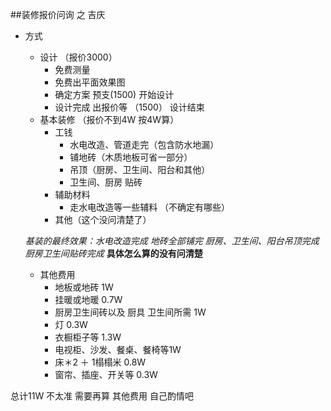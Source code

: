##装修报价问询 之 吉庆

- 方式 
	- 设计 （报价3000）
		- 免费测量 
		- 免费出平面效果图
		- 确定方案 预支(1500) 开始设计
		- 设计完成 出报价等 （1500） 设计结束
	- 基本装修 （报价不到4W 按4W算）
		- 工钱 
			- 水电改造、管道走完（包含防水地漏）
			- 铺地砖（木质地板可省一部分）
			- 吊顶（厨房、卫生间、阳台和其他）
			- 卫生间、厨房 贴砖 
		- 辅助材料
			- 走水电改造等一些辅料 （不确定有哪些） 
		- 其他（这个没问清楚了）

	*基装的最终效果：水电改造完成 地砖全部铺完 厨房、卫生间、阳台吊顶完成 厨房卫生间贴砖完成*
	**具体怎么算的没有问清楚**
	
	- 其他费用
		- 地板或地砖 1W
		- 挂暖或地暖 0.7W
		- 厨房卫生间砖以及 厨具 卫生间所需 1W
		- 灯 0.3W
		- 衣橱柜子等 1.3W
		- 电视柜、沙发、餐桌、餐椅等1W
		- 床＊2 ＋ 1榻榻米 0.8W
		- 窗帘、插座、开关等 0.3W  
		
		
总计11W 不太准 需要再算  其他费用 自己酌情吧		
	 	


        	 	